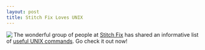 ```yaml
---
layout: post
title: Stitch Fix Loves UNIX
---
```


<a href="{{ site.url }}/images/office_stitchfix_logo.jpg"><img class="img-left" align="left" src="{{ site.url }}/images/office_stitchfix_logo.jpg"></a>

The wonderful group of people at <a href="http://technology.stitchfix.com">Stitch Fix</a> has shared an informative list of <a href="http://technology.stitchfix.com/blog/2015/04/09/stitch-fix-heart-unix">useful UNIX commands</a>. Go check it out now!
